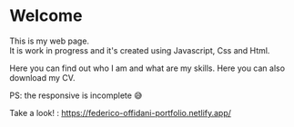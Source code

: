 <h1>Welcome</h1>

This is my web page.<br>
It is work in progress and it's created using Javascript, Css and Html. 

Here you can find out who I am and what are my skills.
Here you can also download my CV.

PS: the responsive is incomplete 😅

Take a look! : https://federico-offidani-portfolio.netlify.app/

